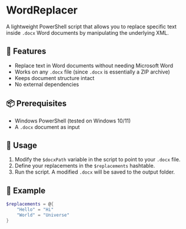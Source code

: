 # WordReplacer

A lightweight PowerShell script that allows you to replace specific text inside `.docx` Word documents by manipulating the underlying XML.

## 🚀 Features

- Replace text in Word documents without needing Microsoft Word
- Works on any `.docx` file (since `.docx` is essentially a ZIP archive)
- Keeps document structure intact
- No external dependencies

## 📦 Prerequisites

- Windows PowerShell (tested on Windows 10/11)
- A `.docx` document as input

## 📂 Usage

1. Modify the `$docxPath` variable in the script to point to your `.docx` file.
2. Define your replacements in the `$replacements` hashtable.
3. Run the script. A modified `.docx` will be saved to the output folder.

## 🔧 Example

```powershell
$replacements = @{
    "Hello" = "Hi"
    "World" = "Universe"
}
